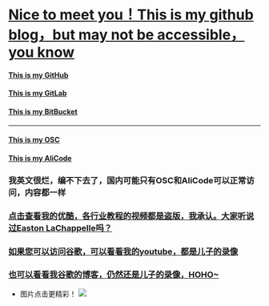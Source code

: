 



# [Nice to meet you！This is my github blog，but may not be accessible，you know](https://ztshandong.github.io/)


#### [This is my GitHub](https://github.com/ztshandong/ztshandong.github.io)
#### [This is my GitLab](https://gitlab.com/ztshandongPublic/gitlab.io)
#### [This is my BitBucket](https://bitbucket.org/zhuorui/bitbucket.io)
---
#### [This is my OSC](https://git.oschina.net/ztshandong/oschina.io)
#### [This is my AliCode](https://code.aliyun.com/zhuorui/aliyun.io)

### 我英文很烂，编不下去了，国内可能只有OSC和AliCode可以正常访问，内容都一样
### [点击查看我的优酷，各行业教程的视频都是盗版，我承认。大家听说过Easton LaChappelle吗？](http://i.youku.com/zhangzhuorui)
### [如果您可以访问谷歌，可以看看我的youtube，都是儿子的录像](https://www.youtube.com/channel/UCPNp__Qp_tbehUzgLOjT-gA/playlists)
### [也可以看看我谷歌的博客，仍然还是儿子的录像，HOHO~](https://ztshandong.blogspot.com/)

- 图片点击更精彩！
[![](http://ztshandong.oss-cn-shanghai.aliyuncs.com/kid/moka.jpg)](http://v.youku.com/v_show/id_XMjc0NzcxODkyNA==.html?f=49726549&o=0&spm=a2h1n.8251843.playList.5~5~A#paction)

